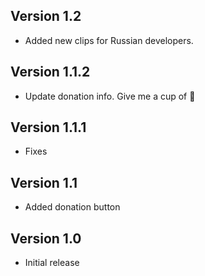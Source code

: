 ## Version 1.2

- Added new clips for Russian developers.

## Version 1.1.2

- Update donation info. Give me a cup of 🍺

## Version 1.1.1

- Fixes

## Version 1.1

- Added donation button

## Version 1.0

- Initial release